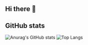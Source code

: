 ## Hi there 👋

<!--
**Mat1eub/Mat1eub** is a ✨ _special_ ✨ repository because its `README.md` (this file) appears on your GitHub profile.

Here are some ideas to get you started:

- 🔭 I’m currently working on ...
- 🌱 I’m currently learning ...
- 👯 I’m looking to collaborate on ...
- 🤔 I’m looking for help with ...
- 💬 Ask me about ...
- 📫 How to reach me: ...
- 😄 Pronouns: ...
- ⚡ Fun fact: ...
-->

## GitHub stats

![Anurag's GitHub stats](https://github-readme-stats.vercel.app/api?username=mat1eub&show_icons=true&theme=gruvbox_light)
![Top Langs](https://github-readme-stats.vercel.app/api/top-langs/?username=mat1eub&langs_count=8)
